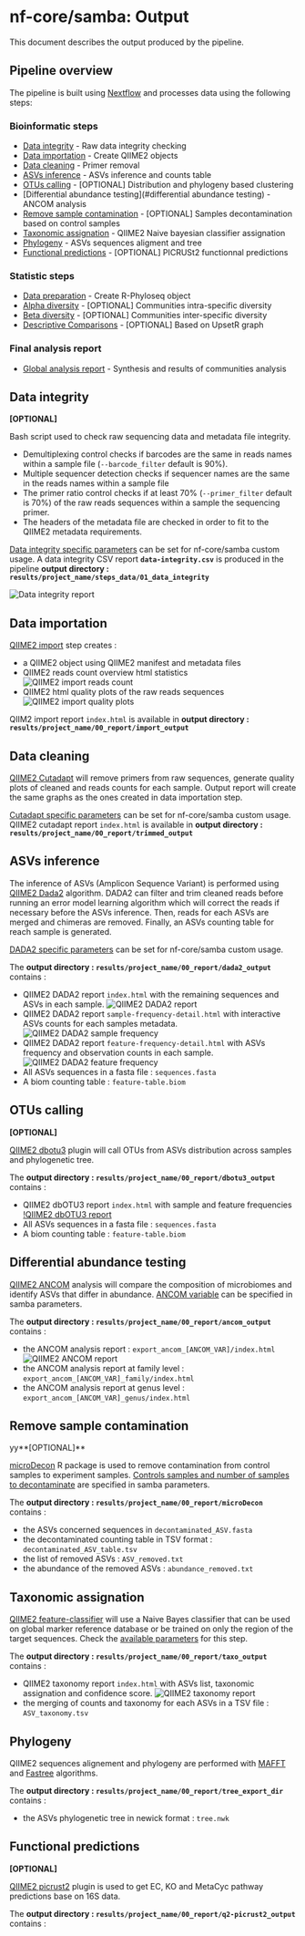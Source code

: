 # nf-core/samba: Output

This document describes the output produced by the pipeline.

## Pipeline overview
The pipeline is built using [Nextflow](https://www.nextflow.io/)
and processes data using the following steps:

### Bioinformatic steps
* [Data integrity](#data-integrity) - Raw data integrity checking
* [Data importation](#data-importation) - Create QIIME2 objects
* [Data cleaning](#data-cleaning) - Primer removal
* [ASVs inference](#asvs-inference) - ASVs inference and counts table
* [OTUs calling](#otus-calling) - \[OPTIONAL\] Distribution and phylogeny based clustering
* [Differential abundance testing](#differential abundance testing) - ANCOM analysis
* [Remove sample contamination](#remove-sample-contamination) - \[OPTIONAL\] Samples decontamination based on control samples 
* [Taxonomic assignation](#taxonomic-assignation) - QIIME2 Naive bayesian classifier assignation
* [Phylogeny](#phylogeny) - ASVs sequences aligment and tree
* [Functional predictions](#functional-predictions) - \[OPTIONAL\] PICRUSt2 functionnal predictions

### Statistic steps
* [Data preparation](#data-preparation) - Create R-Phyloseq object
* [Alpha diversity](#alpha-diversity) - \[OPTIONAL\] Communities intra-specific diversity
* [Beta diversity](#beta-diversity) - \[OPTIONAL\] Communities inter-specific diversity
* [Descriptive Comparisons](#descriptive-comparisons) - \[OPTIONAL\] Based on UpsetR graph

### Final analysis report

* [Global analysis report](#global-analysis-report) - Synthesis and results of communities analysis

## Data integrity

**\[OPTIONAL\]**

Bash script used to check raw sequencing data and metadata file integrity.
- Demultiplexing control checks if barcodes are the same in reads names within a sample file (`--barcode_filter` default is 90%).
- Multiple sequencer detection checks if sequencer names are the same in the reads names within a sample file
- The primer ratio control checks if at least 70% (`--primer_filter` default is 70%) of the raw reads sequences within a sample the sequencing primer.
- The headers of the metadata file are checked in order to fit to the QIIME2 metadata requirements.

[Data integrity specific parameters](usage.md#data-integrity) can be set for nf-core/samba custom usage.
A data integrity CSV report **`data-integrity.csv`** is produced in the pipeline **output directory : `results/project_name/steps_data/01_data_integrity`**

![Data integrity report](images/samba-data-integrity.png)

## Data importation

[QIIME2 import](https://docs.qiime2.org/2019.10/tutorials/importing/) step creates :
- a QIIME2 object using QIIME2 manifest and metadata files
- QIIME2 reads count overview html statistics 
![QIIME2 import reads count](images/qiime2-reads-counts.png)
- QIIME2 html quality plots of the raw reads sequences
![QIIME2 import quality plots](images/qiime2-quality-plots.png)

QIIM2 import report `index.html` is available in **output directory : `results/project_name/00_report/import_output`**

## Data cleaning

[QIIME2 Cutadapt](https://docs.qiime2.org/2019.10/plugins/available/cutadapt/) will remove primers from raw sequences, generate quality plots of cleaned and reads counts for each sample. Output report will create the same graphs as the ones created in data importation step.

[Cutadapt specific parameters](usage.md#raw-reads-cleaning) can be set for nf-core/samba custom usage.
QIIME2 cutadapt report `index.html` is available in **output directory : `results/project_name/00_report/trimmed_output`**

## ASVs inference

The inference of ASVs (Amplicon Sequence Variant) is performed using [QIIME2 Dada2](https://docs.qiime2.org/2019.10/plugins/available/dada2/) algorithm.
DADA2 can filter and trim cleaned reads before running an error model learning algorithm which will correct the reads if necessary before the ASVs inference. Then, reads for each ASVs are merged and chimeras are removed. Finally, an ASVs counting table for reach sample is generated.

[DADA2 specific parameters](usage.md#asvs-inference) can be set for nf-core/samba custom usage.

The **output directory : `results/project_name/00_report/dada2_output`** contains :
- QIIME2 DADA2 report `index.html` with the remaining sequences and ASVs in each sample.
![QIIME2 DADA2 report](images/qiime2-dada2-report.png)
- QIIME2 DADA2 report `sample-frequency-detail.html` with interactive ASVs counts for each samples metadata.
![QIIME2 DADA2 sample frequency](images/qiime2-dada2-sample-frequency.png)
- QIIME2 DADA2 report `feature-frequency-detail.html` with ASVs frequency and observation counts in each sample.
![QIIME2 DADA2 feature frequency](images/qiime2-dada2-feature-frequency.png)
- All ASVs sequences in a fasta file : `sequences.fasta`
- A biom counting table : `feature-table.biom`

## OTUs calling

**\[OPTIONAL\]**

[QIIME2 dbotu3](https://library.qiime2.org/plugins/q2-dbotu/4/) plugin will call OTUs from ASVs distribution across samples and phylogenetic tree.

The **output directory : `results/project_name/00_report/dbotu3_output`** contains :
- QIIME2 dbOTU3 report `index.html` with sample and feature frequencies
[!QIIME2 dbOTU3 report](images/qiime2-dbotu3-report.png)
- All ASVs sequences in a fasta file : `sequences.fasta`
- A biom counting table : `feature-table.biom`

## Differential abundance testing

[QIIME2 ANCOM](https://docs.qiime2.org/2019.10/plugins/available/composition/ancom/) analysis will compare the composition of microbiomes and identify ASVs that differ in abundance.
[ANCOM variable](usage.md#differential-abundance-testing) can be specified in samba parameters.

The **output directory : `results/project_name/00_report/ancom_output`** contains :
- the ANCOM analysis report : `export_ancom_[ANCOM_VAR]/index.html`  
![QIIME2 ANCOM report](images/qiime2-ancom-report.png)
- the ANCOM analysis report at family level : `export_ancom_[ANCOM_VAR]_family/index.html`  
- the ANCOM analysis report at genus level : `export_ancom_[ANCOM_VAR]_genus/index.html`  

## Remove sample contamination

yy**\[OPTIONAL\]**

[microDecon](https://github.com/donaldtmcknight/microDecon) R package is used to remove contamination from control samples to experiment samples.
[Controls samples and number of samples to decontaminate](usage.md#decontamination) are specified in samba parameters.

The **output directory : `results/project_name/00_report/microDecon`** contains :
- the ASVs concerned sequences in `decontaminated_ASV.fasta`
- the decontaminated counting table in TSV format : `decontaminated_ASV_table.tsv`
- the list of removed ASVs : `ASV_removed.txt`
- the abundance of the removed ASVs : `abundance_removed.txt`

## Taxonomic assignation

[QIIME2 feature-classifier](https://docs.qiime2.org/2019.10/tutorials/feature-classifier/) will use a Naive Bayes classifier that can be used on global marker reference database or be trained on only the region of the target sequences. Check the [available parameters](usage.md#taxonomic-assignation) for this step.

The **output directory : `results/project_name/00_report/taxo_output`** contains :
- QIIME2 taxonomy report `index.html` with ASVs list, taxonomic assignation and confidence score.
![QIIME2 taxonomy report](images/qiime2-taxo-report.png)
- the merging of counts and taxonomy for each ASVs in a TSV file : `ASV_taxonomy.tsv`

## Phylogeny

QIIME2 sequences alignement and phylogeny are performed with [MAFFT](https://docs.qiime2.org/2019.10/plugins/available/alignment/) and [Fastree](https://docs.qiime2.org/2019.10/plugins/available/phylogeny/) algorithms.

The **output directory : `results/project_name/00_report/tree_export_dir`** contains :
- the ASVs phylogenetic tree in newick format : `tree.nwk`

## Functional predictions

**\[OPTIONAL\]**

[QIIME2 picrust2](https://library.qiime2.org/plugins/q2-picrust2/13/) plugin is used to get EC, KO and MetaCyc pathway predictions base on 16S data.

The **output directory : `results/project_name/00_report/q2-picrust2_output`** contains :

